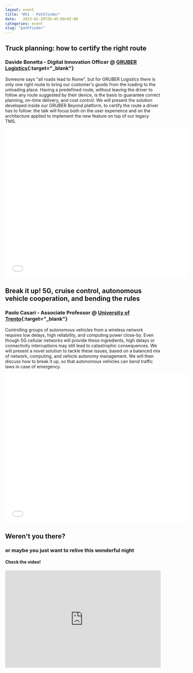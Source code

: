 ```yaml
---
layout: event
title: "#51 - Pathfinder"
date:   2023-02-20T20:45:00+02:00
categories: event
slug: "pathfinder"
---
```


## Truck planning: how to certify the right route

### Davide Bonetta - Digital Innovation Officer @ [GRUBER Logistics](//www.gruber-logistics.com){:target="_blank"}

Someone says "all roads lead to Rome", but for GRUBER Logistics there is only one right route to bring our customer's goods from the loading to the unloading place. Having a predefined route, without leaving the driver to follow any route suggested by their device, is the basis to guarantee correct planning, on-time delivery, and cost control. We will present the solution developed inside our GRUBER Beyond platform, to certify the route a driver has to follow: the talk will focus both on the user experience and on the architecture applied to implement the new feature on top of our legacy TMS.

<iframe src="//www.slideshare.net/slideshow/embed_code/key/qTOhn9hRHz1joS" width="595" height="485" frameborder="0" marginwidth="0" marginheight="0" scrolling="no" allowfullscreen> </iframe>


## Break it up! 5G, cruise control, autonomous vehicle cooperation, and bending the rules

### Paolo Casari - Associate Professor @ [University of Trento](//disi.unitn.it/){:target="_blank"}

Controlling groups of autonomous vehicles from a wireless network requires low delays, high reliability, and computing power close-by. Even though 5G cellular networks will provide these ingredients, high delays or connectivity interruptions may still lead to catastrophic consequences. We will present a novel solution to tackle these issues, based on a balanced mix of network, computing, and vehicle autonomy management. We will then discuss how to break it up, so that autonomous vehicles can bend traffic laws in case of emergency.

<iframe src="//www.slideshare.net/slideshow/embed_code/key/Ef9f99YBGb8KEO" width="595" height="485" frameborder="0" marginwidth="0" marginheight="0" scrolling="no" allowfullscreen> </iframe>


## Weren't you there?

### or maybe you just want to relive this wonderful night

<section class="fb-links">

#### Check the video!

<iframe width="100%" height="315" src="https://www.youtube.com/embed/ZBnLWZCSitY" frameborder="0" allow="accelerometer; autoplay; clipboard-write; encrypted-media; gyroscope; picture-in-picture" allowfullscreen></iframe>

</section>
